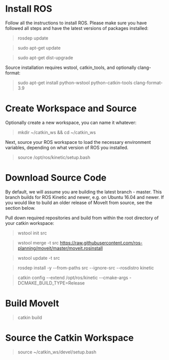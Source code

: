 # Install ROS

Follow all the instructions to install ROS. Please make sure you have followed all steps and have the latest versions of packages installed:

> rosdep update

> sudo apt-get update

> sudo apt-get dist-upgrade

Source installation requires wstool, catkin_tools, and optionally clang-format:

> sudo apt-get install python-wstool python-catkin-tools clang-format-3.9

# Create Workspace and Source

Optionally create a new workspace, you can name it whatever:

> mkdir ~/catkin_ws && cd ~/catkin_ws

Next, source your ROS workspace to load the necessary environment variables, depending on what version of ROS you installed.

> source /opt/ros/kinetic/setup.bash

# Download Source Code

By default, we will assume you are building the latest branch - master. This branch builds for ROS Kinetic and newer, e.g. on Ubuntu 16.04 and newer. If you would like to build an older release of MoveIt from source, see the section below.

Pull down required repositories and build from within the root directory of your catkin workspace:

> wstool init src

> wstool merge -t src https://raw.githubusercontent.com/ros-planning/moveit/master/moveit.rosinstall

> wstool update -t src

> rosdep install -y --from-paths src --ignore-src --rosdistro kinetic

> catkin config --extend /opt/ros/kinetic --cmake-args -DCMAKE_BUILD_TYPE=Release

# Build MoveIt

> catkin build

# Source the Catkin Workspace

> source ~/catkin_ws/devel/setup.bash




